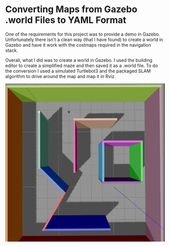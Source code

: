 # Converting Maps from Gazebo .world Files to YAML Format
One of the requirements for this project was to provide a demo in Gazebo. Unfortunately there isn't a clean way (that I have found) to create a world in Gazebo and have it work with the costmaps required in the navigation stack.

Overall, what I did was to create a world in Gazebo. I used the building editor to create a simplified maze and then saved it as a .world file. To do the conversion I used a simulated Turtlebot3 and the packaged SLAM algorithm to drive around the map and map it in Rviz.

![alt tag](images/simple_maze_gazebo.png "Gazebo Simple Maze world")
